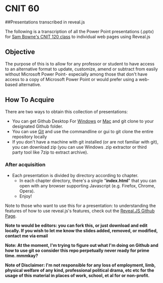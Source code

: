 # CNIT 60
##Presentations transcribed in reveal.js

The following is a transcription of all the Power Point presentations (.pptx) for [Sam Bowne's CNIT 120 class](https://samsclass.info/120/120_S16.shtml) to individual web pages using Reveal.js

## Objective
The purpose of this is to allow for any professor or student to have access to an alternative format to update, customize, amend or subtract from easily without Microsoft Power Point- especially among those that don't have access to a copy of Microsoft Power Point or would prefer using a web-based alternative.

## How To Acquire
There are two ways to obtain this collection of presentations:

* You can get Github Desktop For [Windows](https://desktop.github.com) or [Mac](https://desktop.github.com/#) and git clone to your designated Github folder.
* You can use [Git](https://git-scm.com/downloads) and use the commandline or gui to git clone the entire repository locally
* If you don't have a machine with git installed (or are not familiar with git), you can download zip (you can use Windows .zip extractor or third party tool like 7zip to extract archive).

### After acquisition
* Each presentation is divided by directory according to chapter.
    - In each chapter directory, there's a single "**index.html**" that you can open with any browser supporting Javascript (e.g. Firefox, Chrome, Opera).
    - Enjoy!

Note to those who want to use this for a presentation: to understanding the features of how to use reveal.js's features, check out the [Reveal.JS Github Page](https://github.com/hakimel/reveal.js/).


**Note to would be editors: you can fork this, or just download and edit locally. If you wish to let me know the slides added, removed, or modified, contact me via email**

**Note: At the moment, I'm trying to figure out what I'm doing on Github and how to use git so consider this repo perpetually never ready for prime time. mmmkay?**

**Note of Disclaimer: I'm not responsible for any loss of employment, limb, physical welfare of any kind, professional political drama, etc etc for the usage of this material in places of work, school, et al for or non-profit.**
